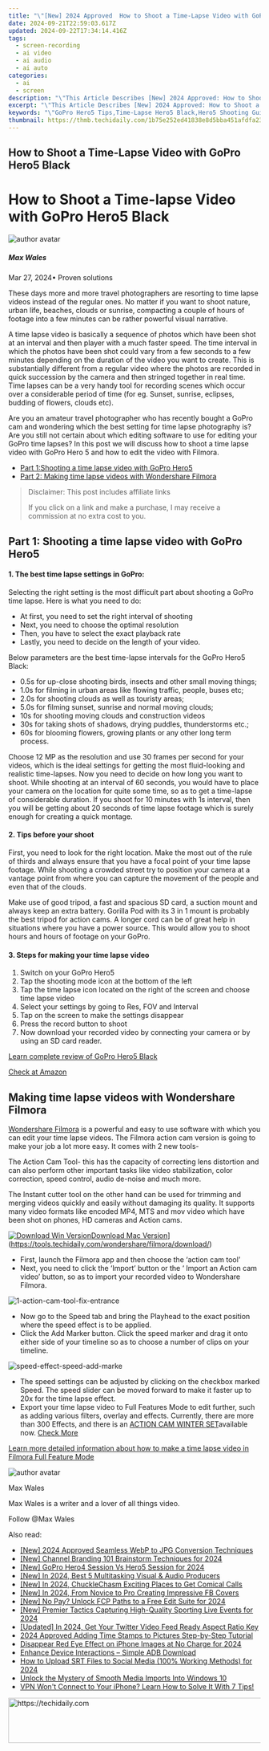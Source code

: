 ```yaml
---
title: "\"[New] 2024 Approved  How to Shoot a Time-Lapse Video with GoPro Hero5 Black\""
date: 2024-09-21T22:59:03.617Z
updated: 2024-09-22T17:34:14.416Z
tags: 
  - screen-recording
  - ai video
  - ai audio
  - ai auto
categories: 
  - ai
  - screen
description: "\"This Article Describes [New] 2024 Approved: How to Shoot a Time-Lapse Video with GoPro Hero5 Black\""
excerpt: "\"This Article Describes [New] 2024 Approved: How to Shoot a Time-Lapse Video with GoPro Hero5 Black\""
keywords: "\"GoPro Hero5 Tips,Time-Lapse Hero5 Black,Hero5 Shooting Guide,Black GoPro Time-Lapse,Hero5 Video Techniques,GoPro Hero5 Static Shots,Black GoPro LAPSE Setup\""
thumbnail: https://thmb.techidaily.com/1b75e252ed41838e8d5bba451afdfa23d376fd0390a7d35b413d9e3199913287.jpg
---
```


## How to Shoot a Time-Lapse Video with GoPro Hero5 Black

# How to Shoot a Time-lapse Video with GoPro Hero5 Black

![author avatar](https://images.wondershare.com/filmora/article-images/max-wales-author.jpg)

##### Max Wales

 Mar 27, 2024• Proven solutions

These days more and more travel photographers are resorting to time lapse videos instead of the regular ones. No matter if you want to shoot nature, urban life, beaches, clouds or sunrise, compacting a couple of hours of footage into a few minutes can be rather powerful visual narrative.

A time lapse video is basically a sequence of photos which have been shot at an interval and then player with a much faster speed. The time interval in which the photos have been shot could vary from a few seconds to a few minutes depending on the duration of the video you want to create. This is substantially different from a regular video where the photos are recorded in quick succession by the camera and then stringed together in real time. Time lapses can be a very handy tool for recording scenes which occur over a considerable period of time (for eg. Sunset, sunrise, eclipses, budding of flowers, clouds etc).

Are you an amateur travel photographer who has recently bought a GoPro cam and wondering which the best setting for time lapse photography is? Are you still not certain about which editing software to use for editing your GoPro time lapses? In this post we will discuss how to shoot a time lapse video with GoPro Hero 5 and how to edit the video with Filmora.

* [Part 1:Shooting a time lapse video with GoPro Hero5](#part1)
* [Part 2: Making time lapse videos with Wondershare Filmora](#part2)

>  Disclaimer: This post includes affiliate links
>
>  If you click on a link and make a purchase, I may receive a commission at no extra cost to you.
>

## Part 1: Shooting a time lapse video with GoPro Hero5

#### **1. The best time lapse settings in GoPro:**

Selecting the right setting is the most difficult part about shooting a GoPro time lapse. Here is what you need to do:

* At first, you need to set the right interval of shooting
* Next, you need to choose the optimal resolution
* Then, you have to select the exact playback rate
* Lastly, you need to decide on the length of your video.

Below parameters are the best time-lapse intervals for the GoPro Hero5 Black:

* 0.5s for up-close shooting birds, insects and other small moving things;
* 1.0s for filming in urban areas like flowing traffic, people, buses etc;
* 2.0s for shooting clouds as well as touristy areas;
* 5.0s for filming sunset, sunrise and normal moving clouds;
* 10s for shooting moving clouds and construction videos
* 30s for taking shots of shadows, drying puddles, thunderstorms etc.;
* 60s for blooming flowers, growing plants or any other long term process.

Choose 12 MP as the resolution and use 30 frames per second for your videos, which is the ideal settings for getting the most fluid-looking and realistic time-lapses. Now you need to decide on how long you want to shoot. While shooting at an interval of 60 seconds, you would have to place your camera on the location for quite some time, so as to get a time-lapse of considerable duration. If you shoot for 10 minutes with 1s interval, then you will be getting about 20 seconds of time lapse footage which is surely enough for creating a quick montage.

#### **2. Tips before your shoot**

First, you need to look for the right location. Make the most out of the rule of thirds and always ensure that you have a focal point of your time lapse footage. While shooting a crowded street try to position your camera at a vantage point from where you can capture the movement of the people and even that of the clouds.

Make use of good tripod, a fast and spacious SD card, a suction mount and always keep an extra battery. Gorilla Pod with its 3 in 1 mount is probably the best tripod for action cams. A longer cord can be of great help in situations where you have a power source. This would allow you to shoot hours and hours of footage on your GoPro.

#### **3. Steps for making your time lapse video**

1. Switch on your GoPro Hero5
2. Tap the shooting mode icon at the bottom of the left
3. Tap the time lapse icon located on the right of the screen and choose time lapse video
4. Select your settings by going to Res, FOV and Interval
5. Tap on the screen to make the settings disappear
6. Press the record button to shoot
7. Now download your recorded video by connecting your camera or by using an SD card reader.

[Learn complete review of GoPro Hero5 Black](https://tools.techidaily.com/wondershare/filmora/download/)

[Check at Amazon](https://www.amazon.com/gp/product/B01M14ATO0/ref=as%5Fli%5Ftl?ie=UTF8&tag=vs-flora-20&camp=1789&creative=9325&linkCode=as2&creativeASIN=B01M14ATO0&linkId=5ce54ea937ecffa6b1b8056b6922abaa)

## Making time lapse videos with Wondershare Filmora

[Wondershare Filmora](https://tools.techidaily.com/wondershare/filmora/download/) is a powerful and easy to use software with which you can edit your time lapse videos. The Filmora action cam version is going to make your job a lot more easy. It comes with 2 new tools-

The Action Cam Tool- this has the capacity of correcting lens distortion and can also perform other important tasks like video stabilization, color correction, speed control, audio de-noise and much more.

The Instant cutter tool on the other hand can be used for trimming and merging videos quickly and easily without damaging its quality. It supports many video formats like  encoded MP4, MTS and mov video which have been shot on phones, HD cameras and Action cams.

[![Download Win Version](https://images.wondershare.com/filmora/guide/download-btn-win.jpg)](https://tools.techidaily.com/wondershare/filmora/download/)[Download Mac Version](https://images.wondershare.com/filmora/guide/download-btn-mac.jpg)](https://tools.techidaily.com/wondershare/filmora/download/)

* First, launch the Filmora app and then choose the ‘action cam tool’
* Next, you need to click the ‘Import’ button or the ‘ Import an Action cam video’ button, so as to import your recorded video to Wondershare Filmora.

![1-action-cam-tool-fix-entrance](https://images.wondershare.com/filmora/article-images/filmora-splash-screen-0321.jpg)

* Now go to the Speed tab and bring the Playhead to the exact position where the speed effect is to be applied.
* Click the Add Marker button. Click the speed marker and drag it onto either side of your timeline so as to choose a number of clips on your timeline.

![speed-effect-speed-add-marke](https://images.wondershare.com/filmora/article-images/speed-effect-speed-add-marker.png)

* The speed settings can be adjusted by clicking on the checkbox marked Speed. The speed slider can be moved forward to make it faster up to 20x for the time lapse effect.
* Export your time lapse video to Full Features Mode to edit further, such as adding various filters, overlay and effects. Currently, there are more than 300 Effects, and there is an [ACTION CAM WINTER SET](https://www.filmstocks.com/effects-store-upgrade.html)available now. [Check More](https://www.filmstocks.com/effects-store-upgrade.html)

[Learn more detailed information about how to make a time lapse video in Filmora Full Feature Mode](https://tools.techidaily.com/wondershare/filmora/download/)

![author avatar](https://images.wondershare.com/filmora/article-images/max-wales-author.jpg)

Max Wales

Max Wales is a writer and a lover of all things video.

Follow @Max Wales


<ins class="adsbygoogle"
     style="display:block"
     data-ad-format="autorelaxed"
     data-ad-client="ca-pub-7571918770474297"
     data-ad-slot="1223367746"></ins>



<ins class="adsbygoogle"
     style="display:block"
     data-ad-client="ca-pub-7571918770474297"
     data-ad-slot="8358498916"
     data-ad-format="auto"
     data-full-width-responsive="true"></ins>


<span class="atpl-alsoreadstyle">Also read:</span>
<div><ul>
<li><a href="https://fox-access.techidaily.com/new-2024-approved-seamless-webp-to-jpg-conversion-techniques/"><u>[New] 2024 Approved Seamless WebP to JPG Conversion Techniques</u></a></li>
<li><a href="https://facebook-video-footage.techidaily.com/new-channel-branding-101-brainstorm-techniques-for-2024/"><u>[New] Channel Branding 101 Brainstorm Techniques for 2024</u></a></li>
<li><a href="https://fox-access.techidaily.com/new-gopro-hero4-session-vs-hero5-session-for-2024/"><u>[New] GoPro Hero4 Session Vs Hero5 Session for 2024</u></a></li>
<li><a href="https://fox-access.techidaily.com/new-in-2024-best-5-multitasking-visual-and-audio-producers/"><u>[New] In 2024, Best 5 Multitasking Visual & Audio Producers</u></a></li>
<li><a href="https://fox-access.techidaily.com/new-in-2024-chucklechasm-exciting-places-to-get-comical-calls/"><u>[New] In 2024, ChuckleChasm Exciting Places to Get Comical Calls</u></a></li>
<li><a href="https://facebook-videos.techidaily.com/new-in-2024-from-novice-to-pro-creating-impressive-fb-covers/"><u>[New] In 2024, From Novice to Pro Creating Impressive FB Covers</u></a></li>
<li><a href="https://fox-access.techidaily.com/new-no-pay-unlock-fcp-paths-to-a-free-edit-suite-for-2024/"><u>[New] No Pay? Unlock FCP Paths to a Free Edit Suite for 2024</u></a></li>
<li><a href="https://on-screen-recording.techidaily.com/new-premier-tactics-capturing-high-quality-sporting-live-events-for-2024/"><u>[New] Premier Tactics Capturing High-Quality Sporting Live Events for 2024</u></a></li>
<li><a href="https://twitter-videos.techidaily.com/updated-in-2024-get-your-twitter-video-feed-ready-aspect-ratio-key/"><u>[Updated] In 2024, Get Your Twitter Video Feed Ready Aspect Ratio Key</u></a></li>
<li><a href="https://fox-cloud.techidaily.com/2024-approved-adding-time-stamps-to-pictures-step-by-step-tutorial/"><u>2024 Approved Adding Time Stamps to Pictures Step-by-Step Tutorial</u></a></li>
<li><a href="https://fox-http.techidaily.com/disappear-red-eye-effect-on-iphone-images-at-no-charge-for-2024/"><u>Disappear Red Eye Effect on iPhone Images at No Charge for 2024</u></a></li>
<li><a href="https://driver-install.techidaily.com/enhance-device-interactions-simple-adb-download/"><u>Enhance Device Interactions – Simple ADB Download</u></a></li>
<li><a href="https://fox-access.techidaily.com/how-to-upload-srt-files-to-social-media-100-working-methods-for-2024/"><u>How to Upload SRT Files to Social Media (100% Working Methods) for 2024</u></a></li>
<li><a href="https://fox-access.techidaily.com/unlock-the-mystery-of-smooth-media-imports-into-windows-10/"><u>Unlock the Mystery of Smooth Media Imports Into Windows 10</u></a></li>
<li><a href="https://fox-that.techidaily.com/1721464419600-vpn-wont-connect-to-your-iphone-learn-how-to-solve-it-with-7-tips/"><u>VPN Won't Connect to Your iPhone? Learn How to Solve It With 7 Tips!</u></a></li>
</ul></div>

<!-- affiliate ads begin -->
<a href="https://ephamedtechinc.pxf.io/c/5597632/2145009/26400" target="_top" id="2145009">
  <img src="//a.impactradius-go.com/display-ad/26400-2145009" border="0" alt="https://techidaily.com" width="728" height="90"/>
</a>
<img height="0" width="0" src="https://ephamedtechinc.pxf.io/i/5597632/2145009/26400" style="position:absolute;visibility:hidden;" border="0" />
<!-- affiliate ads end -->

